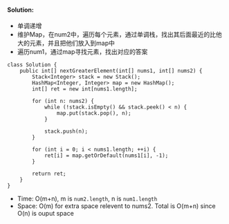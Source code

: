#### Solution: 
* 单调递增
* 维护Map，在num2中，遍历每个元素，通过单调栈，找出其后面最近的比他大的元素，并且把他们放入到map中
* 遍历num1，通过map寻找元素，找出对应的答案
```
class Solution {
    public int[] nextGreaterElement(int[] nums1, int[] nums2) {
        Stack<Integer> stack = new Stack();
        HashMap<Integer, Integer> map = new HashMap();
        int[] ret = new int[nums1.length];
        
        for (int n: nums2) {
            while (!stack.isEmpty() && stack.peek() < n) {
                map.put(stack.pop(), n);
            }
            
            stack.push(n);
        }
        
        for (int i = 0; i < nums1.length; ++i) {
            ret[i] = map.getOrDefault(nums1[i], -1);
        }
        
        return ret;
    }
}
```
* Time: O(m+n), m is `num2.length`, n is `num1.length`
* Space: O(m) for extra space relevent to nums2. Total is O(m+n) since O(n) is ouput space
